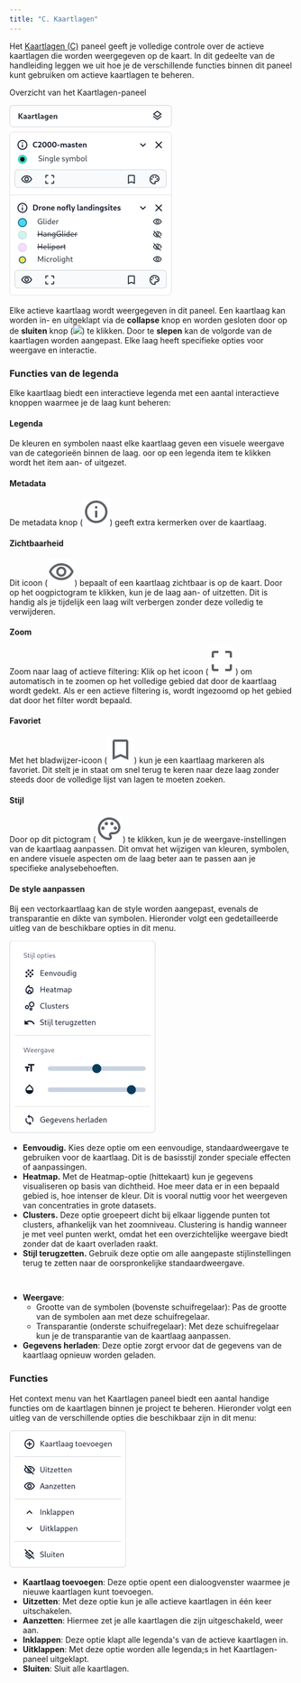```yaml
---
title: "C. Kaartlagen"
---
```


Het [Kaartlagen (C)](../map/#kaartviewer) paneel geeft je volledige controle over de actieve kaartlagen die worden
weergegeven op de kaart. In dit gedeelte van de handleiding leggen we uit hoe je de verschillende functies binnen dit
paneel kunt gebruiken om actieve kaartlagen te beheren.

Overzicht van het Kaartlagen-paneel

![](menu-legend.png)

Elke actieve kaartlaag wordt weergegeven in dit paneel. Een kaartlaag kan worden in- en uitgeklapt via de **collapse**
knop en worden gesloten door op de **sluiten** knop (![](/assets/svg/close.svg#middle)) te klikken. Door te **slepen** kan
de volgorde van de
kaartlagen worden aangepast. Elke laag heeft specifieke opties voor weergave en interactie.

### Functies van de legenda

Elke kaartlaag biedt een interactieve legenda met een aantal interactieve knoppen waarmee je de laag kunt beheren:

#### Legenda

De kleuren en symbolen naast elke kaartlaag geven een visuele weergave van de categorieën binnen de laag.
oor op een legenda item te klikken wordt het item aan- of uitgezet.

#### Metadata

De metadata knop (![](metadata.svg#middle)) geeft extra kermerken over de kaartlaag.

#### Zichtbaarheid

Dit icoon (![](eye.svg#middle)) bepaalt of een kaartlaag zichtbaar is op de kaart. Door op het oogpictogram
te klikken, kun je de laag aan- of uitzetten. Dit is handig als je tijdelijk een laag wilt verbergen zonder deze
volledig te verwijderen.

#### Zoom

Zoom naar laag of actieve filtering: Klik op het icoon (![](crop.svg#middle)) om automatisch in te zoomen op het volledige gebied dat door de
kaartlaag wordt gedekt. Als er een actieve filtering is, wordt ingezoomd op het gebied dat door het filter wordt
bepaald.

#### Favoriet

Met het bladwijzer-icoon (![](bookmark.svg#middle)) kun je een kaartlaag markeren als favoriet. Dit stelt je in
staat om snel terug te keren naar deze laag zonder steeds door de volledige lijst van lagen te moeten zoeken.

#### Stijl

Door op dit pictogram (![](paint.svg#middle)) te klikken, kun je de weergave-instellingen van de kaartlaag aanpassen. Dit
omvat
het wijzigen van kleuren, symbolen, en andere visuele aspecten om de laag beter aan te passen aan je specifieke
analysebehoeften.

#### De style aanpassen

Bij een vectorkaartlaag kan de style worden aangepast, evenals de transparantie en dikte van symbolen. Hieronder volgt
een gedetailleerde uitleg van de beschikbare opties in dit menu.

![](menu-style.png#right)

- **Eenvoudig.** Kies deze optie om een eenvoudige, standaardweergave te gebruiken voor de kaartlaag. Dit is de
  basisstijl zonder speciale effecten of aanpassingen.
- **Heatmap.** Met de Heatmap-optie (hittekaart) kun je gegevens visualiseren op basis van dichtheid. Hoe meer data er
  in een bepaald
  gebied is, hoe intenser de kleur. Dit is vooral nuttig voor het weergeven van concentraties in grote datasets.
- **Clusters.** Deze optie groepeert dicht bij elkaar liggende punten tot clusters, afhankelijk van het zoomniveau.
  Clustering is handig wanneer je met veel punten werkt, omdat het een overzichtelijke weergave biedt zonder dat de
  kaart overladen raakt.
- **Stijl terugzetten.** Gebruik deze optie om alle aangepaste stijlinstellingen terug te zetten naar de oorspronkelijke
  standaardweergave.

<pre> </pre>

- **Weergave**:
    - Grootte van de symbolen (bovenste schuifregelaar): Pas de grootte van de symbolen aan met deze schuifregelaar.
    - Transparantie (onderste schuifregelaar): Met deze schuifregelaar kun je de transparantie van de kaartlaag
      aanpassen.
- **Gegevens herladen**: Deze optie zorgt ervoor dat de gegevens van de kaartlaag opnieuw worden geladen.

### Functies

Het context menu van het Kaartlagen paneel biedt een aantal handige functies om de kaartlagen binnen je project te
beheren. Hieronder volgt een uitleg van de verschillende opties die beschikbaar zijn in dit menu:

![](menu-layers.png#right)

* **Kaartlaag toevoegen**: Deze optie opent een dialoogvenster waarmee je nieuwe kaartlagen kunt toevoegen.
* **Uitzetten**: Met deze optie kun je alle actieve kaartlagen in één keer uitschakelen.
* **Aanzetten**: Hiermee zet je alle kaartlagen die zijn uitgeschakeld, weer aan.
* **Inklappen**: Deze optie klapt alle legenda's van de actieve kaartlagen in.
* **Uitklappen**: Met deze optie worden alle legenda;s in het Kaartlagen-paneel uitgeklapt.
* **Sluiten**: Sluit alle kaartlagen.